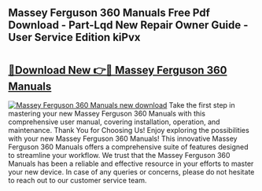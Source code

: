 ## Massey Ferguson 360 Manuals Free Pdf Download - Part-Lqd New Repair Owner Guide - User Service Edition kiPvx

# <h2><a href="http://bc46295.oget.top/?id=Massey+Ferguson+360+Manuals">🔗Download New 👉🔴 Massey Ferguson 360 Manuals</a></h2>

[![Massey Ferguson 360 Manuals new download](https://i.imgur.com/5g1atiW.png)](http://bc46295.oget.top/?id=Massey+Ferguson+360+Manuals)
Take the first step in mastering your new Massey Ferguson 360 Manuals with this comprehensive user manual, covering installation, operation, and maintenance. Thank You for Choosing Us! Enjoy exploring the possibilities with your new Massey Ferguson 360 Manuals! This innovative Massey Ferguson 360 Manuals offers a comprehensive suite of features designed to streamline your workflow. We trust that the Massey Ferguson 360 Manuals has been a reliable and effective resource in your efforts to master your new device. In case of any queries or concerns, please do not hesitate to reach out to our customer service team.
